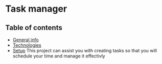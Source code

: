 # Task manager

## Table of contents
* [General info](#general-info)
* [Technologies](#technologies)
* [Setup](#setup)
This project can assist you with creating tasks so that you will schedule your time and manage it effectivly
